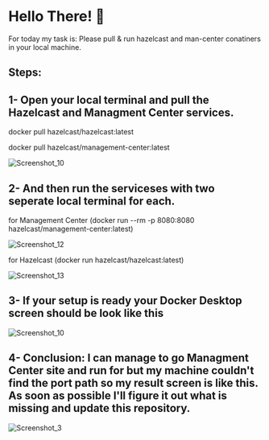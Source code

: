 # Hello There! 👋

For today my task is: Please pull & run hazelcast and man-center conatiners in your local machine. 


## Steps:

## 1-  Open your local terminal and pull the Hazelcast and Managment Center services.


docker pull hazelcast/hazelcast:latest 

docker pull hazelcast/management-center:latest


![Screenshot_10](https://github.com/user-attachments/assets/3fffef01-b292-4302-aed4-eb06af61e24f)

## 2-  And then run the serviceses with two seperate local terminal for each.

for Management Center (docker run --rm -p 8080:8080 hazelcast/management-center:latest)

![Screenshot_12](https://github.com/user-attachments/assets/afb69a28-dfae-4466-9c79-40bc55ed40b6)

for Hazelcast (docker run hazelcast/hazelcast:latest)

![Screenshot_13](https://github.com/user-attachments/assets/5ac44b8d-74f8-4a6b-ba17-8eadaef9b3d6)

## 3- If your setup is ready your Docker Desktop screen should be look like this

![Screenshot_10](https://github.com/user-attachments/assets/a1d81f37-0001-4414-b558-4b68145415cd)

## 4- Conclusion: I can manage to go Managment Center site and run for but my machine couldn't find the port path so my result screen is like this. As soon as possible I'll figure it out what is missing and update this repository.

![Screenshot_3](https://github.com/user-attachments/assets/386a4a57-2953-470e-8b21-1d75f4f57b1d)

